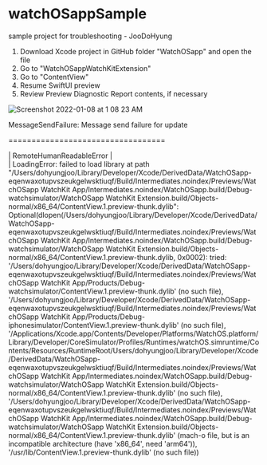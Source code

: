 # watchOSappSample
sample project for troubleshooting - JooDoHyung

1. Download Xcode project in GitHub folder "WatchOSapp" and open the file
2. Go to "WatchOSappWatchKitExtension"
3. Go to "ContentView"
4. Resume SwiftUI preview
5. Review Preview Diagnostic Report contents, if necessary

![Screenshot 2022-01-08 at 1 08 23 AM](https://user-images.githubusercontent.com/34578674/148571904-98d5b54c-4d46-4469-a0cb-9453c9572baa.png)


MessageSendFailure: Message send failure for update

==================================

|  RemoteHumanReadableError
|  
|  LoadingError: failed to load library at path "/Users/dohyungjoo/Library/Developer/Xcode/DerivedData/WatchOSapp-eqenwaxotupvszeukgelwsktiuqf/Build/Intermediates.noindex/Previews/WatchOSapp WatchKit App/Intermediates.noindex/WatchOSapp.build/Debug-watchsimulator/WatchOSapp WatchKit Extension.build/Objects-normal/x86_64/ContentView.1.preview-thunk.dylib": Optional(dlopen(/Users/dohyungjoo/Library/Developer/Xcode/DerivedData/WatchOSapp-eqenwaxotupvszeukgelwsktiuqf/Build/Intermediates.noindex/Previews/WatchOSapp WatchKit App/Intermediates.noindex/WatchOSapp.build/Debug-watchsimulator/WatchOSapp WatchKit Extension.build/Objects-normal/x86_64/ContentView.1.preview-thunk.dylib, 0x0002): tried: '/Users/dohyungjoo/Library/Developer/Xcode/DerivedData/WatchOSapp-eqenwaxotupvszeukgelwsktiuqf/Build/Intermediates.noindex/Previews/WatchOSapp WatchKit App/Products/Debug-watchsimulator/ContentView.1.preview-thunk.dylib' (no such file), '/Users/dohyungjoo/Library/Developer/Xcode/DerivedData/WatchOSapp-eqenwaxotupvszeukgelwsktiuqf/Build/Intermediates.noindex/Previews/WatchOSapp WatchKit App/Products/Debug-iphonesimulator/ContentView.1.preview-thunk.dylib' (no such file), '/Applications/Xcode.app/Contents/Developer/Platforms/WatchOS.platform/Library/Developer/CoreSimulator/Profiles/Runtimes/watchOS.simruntime/Contents/Resources/RuntimeRoot/Users/dohyungjoo/Library/Developer/Xcode/DerivedData/WatchOSapp-eqenwaxotupvszeukgelwsktiuqf/Build/Intermediates.noindex/Previews/WatchOSapp WatchKit App/Intermediates.noindex/WatchOSapp.build/Debug-watchsimulator/WatchOSapp WatchKit Extension.build/Objects-normal/x86_64/ContentView.1.preview-thunk.dylib' (no such file), '/Users/dohyungjoo/Library/Developer/Xcode/DerivedData/WatchOSapp-eqenwaxotupvszeukgelwsktiuqf/Build/Intermediates.noindex/Previews/WatchOSapp WatchKit App/Intermediates.noindex/WatchOSapp.build/Debug-watchsimulator/WatchOSapp WatchKit Extension.build/Objects-normal/x86_64/ContentView.1.preview-thunk.dylib' (mach-o file, but is an incompatible architecture (have 'x86_64', need 'arm64')), '/usr/lib/ContentView.1.preview-thunk.dylib' (no such file))
